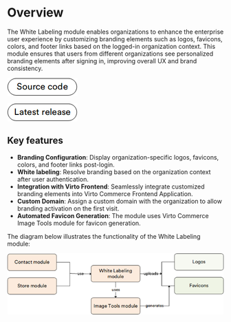 # Overview

The White Labeling module enables organizations to enhance the enterprise user experience by customizing branding elements such as logos, favicons, colors, and footer links based on the logged-in organization context. This module ensures that users from different organizations see personalized branding elements after signing in, improving overall UX and brand consistency.

[![Source code](media/source_code.png)](https://github.com/VirtoCommerce/vc-module-white-labeling)

[![Latest release](media/latest_release.png)](https://github.com/VirtoCommerce/vc-module-white-labeling/releases/)

## Key features

* **Branding Configuration**: Display organization-specific logos, favicons, colors, and footer links post-login.
* **White labeling**: Resolve branding based on the organization context after user authentication.
* **Integration with Virto Frontend**: Seamlessly integrate customized branding elements into Virto Commerce Frontend Application.
* **Custom Domain**: Assign a custom domain with the organization to allow branding activation on the first visit.
* **Automated Favicon Generation**: The module uses Virto Commerce Image Tools module for favicon generation.

The diagram below illustrates the functionality of the White Labeling module:

![Key entitites](media/key-entities.png)

